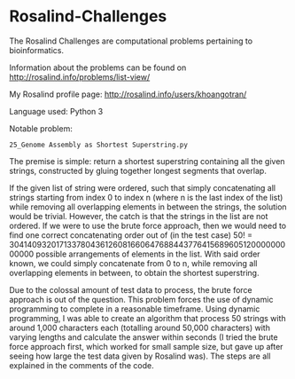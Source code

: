 # Rosalind-Challenges
The Rosalind Challenges are computational problems pertaining to bioinformatics.

Information about the problems can be found on http://rosalind.info/problems/list-view/

My Rosalind profile page: http://rosalind.info/users/khoangotran/

Language used: Python 3

Notable problem:

 	25_Genome Assembly as Shortest Superstring.py
  
The premise is simple: return a shortest superstring containing all the given strings, constructed by gluing together longest segments that overlap.

If the given list of string were ordered, such that simply concatenating all strings starting from index 0 to index n (where n is the last index of the list) while removing all overlapping elements in between the strings, the solution would be trivial. However, the catch is that the strings in the list are not ordered. If we were to use the brute force approach, then we would need to find one correct concatenating order out of (in the test case) 50! = 30414093201713378043612608166064768844377641568960512000000000000 possible arrangements of elements in the list. With said order known, we could simply concatenate from 0 to n, while removing all overlapping elements in between, to obtain the shortest superstring.

Due to the colossal amount of test data to process, the brute force approach is out of the question. This problem forces the use of dynamic programming to complete in a reasonable timeframe. Using dynamic programming, I was able to create an algorithm that process 50 strings with around 1,000 characters each (totalling around 50,000 characters) with varying lengths and calculate the answer within seconds (I tried the brute force approach first, which worked for small sample size, but gave up after seeing how large the test data given by Rosalind was). The steps are all explained in the comments of the code.
